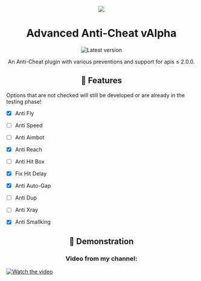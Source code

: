 <p align="center">
  <img src= "https://www.google.com/search?q=shield%20png&tbm=isch&tbs=ic:trans&client=ms-opera-gx-android&prmd=insv&hl=pt-BR&sa=X&ved=0CAMQpwVqFwoTCOjq3N34sPICFQAAAAAdAAAAABAD&biw=980&bih=1956#imgrc=5MGGCXZ0Bo8TMM"/>
</p>

<h1 align="center">Advanced Anti-Cheat vAlpha</h1>

<p align="center">
  <img alt="Latest version" src="https://img.shields.io/github/v/release/LearXD/AdvancedAntiCheat.svg" alt="Latest version">

  <p align="center">
    An Anti-Cheat plugin with various preventions and support for apis ≤ 2.0.0.
  </p>
</p> 


<h2 align="center">📃  Features</h2>

Options that are not checked will still be developed or are already in the testing phase!

- [x] Anti Fly
- [ ] Anti Speed
- [ ] Anti Aimbot
- [x] Anti Reach
- [ ] Anti Hit Box
- [x] Fix Hit Delay
- [x] Anti Auto-Gap
- [ ] Anti Dup
- [ ] Anti Xray
- [x] Anti Smallking


<h2 align="center">👀  Demonstration</h2>

<p align="center">  </p> 

<h3 align="center">Video from my channel:</h2>

[![Watch the video](https://img.youtube.com/vi/iDQ_CQhNoJs/maxresdefault.jpg)](https://youtu.be/iDQ_CQhNoJs)

<p align="center">
  
  <a href="https://twitter.com/XdLear">
	  <img src="https://encrypted-tbn0.gstatic.com/images?q=tbn:ANd9GcRCI3bTDV6qRme2PybHw5ND7XrXjgMNC4sgZzJwlitqjb6VkFHlok5ZcrM&s=10" height="40>
	</a>
  
</p>
